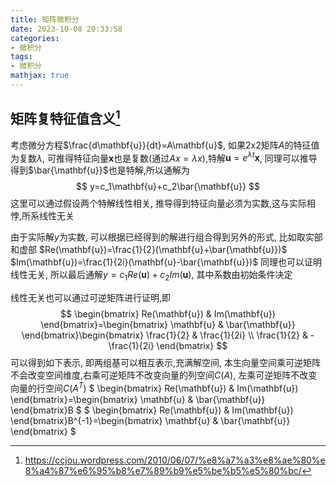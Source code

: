 ```yaml
---
title: 矩阵微积分
date: 2023-10-08 20:33:58
categories:
- 微积分
tags:
- 微积分
mathjax: true
---
```


## 矩阵复特征值含义[^1]
考虑微分方程$\frac{d\mathbf{u}}{dt}=A\mathbf{u}$, 如果2x2矩阵$A$的特征值为复数$\lambda$, 可推得特征向量$\mathbf{x}$也是复数(通过$Ax=\lambda x$),特解$\mathbf{u}=e^{\lambda t}\mathbf{x}$, 同理可以推导得到$\bar{\mathbf{u}}$也是特解,所以通解为
$$
y=c_1\mathbf{u}+c_2\bar{\mathbf{u}}
$$
这里可以通过假设两个特解线性相关, 推导得到特征向量必须为实数,这与实际相悖,所系线性无关

由于实际解$y$为实数, 可以根据已经得到的解进行组合得到另外的形式, 比如取实部和虚部
$Re(\mathbf{u})=\frac{1}{2}(\mathbf{u}+\bar{\mathbf{u}})$
$Im(\mathbf{u})=\frac{1}{2i}(\mathbf{u}-\bar{\mathbf{u}})$
同理也可以证明线性无关, 所以最后通解$y=c_1Re(\mathbf{u})+c_2Im(\mathbf{u})$, 其中系数由初始条件决定

线性无关也可以通过可逆矩阵进行证明,即
$$
\begin{bmatrix}
Re(\mathbf{u})  & Im(\mathbf{u})
\end{bmatrix}=\begin{bmatrix}
\mathbf{u}  & \bar{\mathbf{u}}
\end{bmatrix}\begin{bmatrix}
\frac{1}{2}  & \frac{1}{2i} \\ 
\frac{1}{2}  & -\frac{1}{2i}
\end{bmatrix}
$$
可以得到如下表示, 即两组基可以相互表示,充满解空间, 本生向量空间乘可逆矩阵不会改变空间维度,右乘可逆矩阵不改变向量的列空间$C(A)$, 左乘可逆矩阵不改变向量的行空间$C(A^T)$
$
\begin{bmatrix}
Re(\mathbf{u})  & Im(\mathbf{u})
\end{bmatrix}=\begin{bmatrix}
\mathbf{u}  & \bar{\mathbf{u}}
\end{bmatrix}B
$
$
\begin{bmatrix}
Re(\mathbf{u})  & Im(\mathbf{u})
\end{bmatrix}B^{-1}=\begin{bmatrix}
\mathbf{u}  & \bar{\mathbf{u}}
\end{bmatrix}
$

[^1]: https://ccjou.wordpress.com/2010/06/07/%e8%a7%a3%e8%ae%80%e8%a4%87%e6%95%b8%e7%89%b9%e5%be%b5%e5%80%bc/

